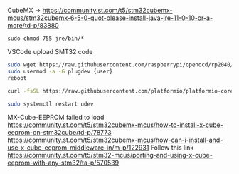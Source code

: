 CubeMX 
-> https://community.st.com/t5/stm32cubemx-mcus/stm32cubemx-6-5-0-quot-please-install-java-jre-11-0-10-or-a-more/td-p/83880
```
sudo chmod 755 jre/bin/*
```
VSCode upload SMT32 code
```bash
sudo wget https://raw.githubusercontent.com/raspberrypi/openocd/rp2040/contrib/60-openocd.rules
sudo usermod -a -G plugdev {user}
reboot
```
```bash
curl -fsSL https://raw.githubusercontent.com/platformio/platformio-core/develop/platformio/assets/system/99-platformio-udev.rules | sudo tee /etc/udev/rules.d/99-platformio-udev.rules
```
```bash
sudo systemctl restart udev
```

MX-Cube-EEPROM failed to load
https://community.st.com/t5/stm32cubemx-mcus/how-to-install-x-cube-eeprom-on-stm32cube/td-p/78773
https://community.st.com/t5/stm32cubemx-mcus/how-can-i-install-and-use-x-cube-eeprom-middleware-in/m-p/122931
Follow this link https://community.st.com/t5/stm32-mcus/porting-and-using-x-cube-eeprom-with-any-stm32/ta-p/570539